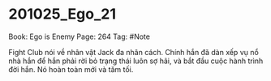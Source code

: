# 201025_Ego_21

Book: Ego is Enemy
Page: 264
Tag: #Note

Fight Club nói về nhân vật Jack đa nhân cách. Chính hắn đã dàn xếp vụ nổ nhà hắn để hắn phải rời bỏ trạng thái luôn sợ hãi, và bắt đầu cuộc hành trình đời hắn. Nó hoàn toàn mới và tăm tối.